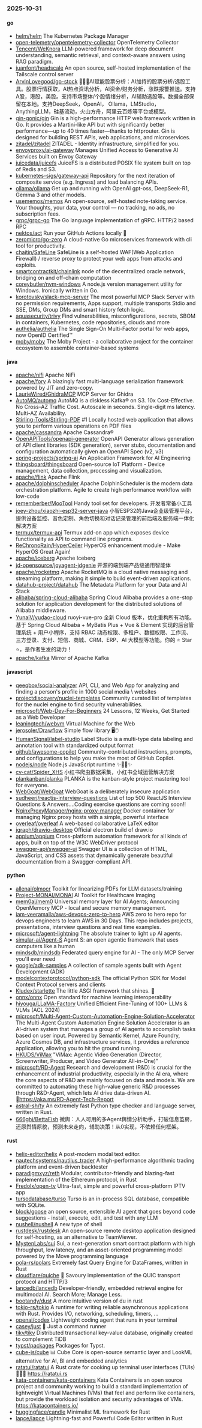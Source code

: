 ### 2025-10-31

#### go
* [helm/helm](https://github.com/helm/helm) The Kubernetes Package Manager
* [open-telemetry/opentelemetry-collector](https://github.com/open-telemetry/opentelemetry-collector) OpenTelemetry Collector
* [Tencent/WeKnora](https://github.com/Tencent/WeKnora) LLM-powered framework for deep document understanding, semantic retrieval, and context-aware answers using RAG paradigm.
* [juanfont/headscale](https://github.com/juanfont/headscale) An open source, self-hosted implementation of the Tailscale control server
* [ArvinLovegood/go-stock](https://github.com/ArvinLovegood/go-stock) 🦄🦄🦄AI赋能股票分析：AI加持的股票分析/选股工具。股票行情获取，AI热点资讯分析，AI资金/财务分析，涨跌报警推送。支持A股，港股，美股。支持市场整体/个股情绪分析，AI辅助选股等。数据全部保留在本地。支持DeepSeek，OpenAI， Ollama，LMStudio，AnythingLLM，硅基流动，火山方舟，阿里云百炼等平台或模型。
* [gin-gonic/gin](https://github.com/gin-gonic/gin) Gin is a high-performance HTTP web framework written in Go. It provides a Martini-like API but with significantly better performance—up to 40 times faster—thanks to httprouter. Gin is designed for building REST APIs, web applications, and microservices.
* [zitadel/zitadel](https://github.com/zitadel/zitadel) ZITADEL - Identity infrastructure, simplified for you.
* [envoyproxy/ai-gateway](https://github.com/envoyproxy/ai-gateway) Manages Unified Access to Generative AI Services built on Envoy Gateway
* [juicedata/juicefs](https://github.com/juicedata/juicefs) JuiceFS is a distributed POSIX file system built on top of Redis and S3.
* [kubernetes-sigs/gateway-api](https://github.com/kubernetes-sigs/gateway-api) Repository for the next iteration of composite service (e.g. Ingress) and load balancing APIs.
* [ollama/ollama](https://github.com/ollama/ollama) Get up and running with OpenAI gpt-oss, DeepSeek-R1, Gemma 3 and other models.
* [usememos/memos](https://github.com/usememos/memos) An open-source, self-hosted note-taking service. Your thoughts, your data, your control — no tracking, no ads, no subscription fees.
* [grpc/grpc-go](https://github.com/grpc/grpc-go) The Go language implementation of gRPC. HTTP/2 based RPC
* [nektos/act](https://github.com/nektos/act) Run your GitHub Actions locally 🚀
* [zeromicro/go-zero](https://github.com/zeromicro/go-zero) A cloud-native Go microservices framework with cli tool for productivity.
* [chaitin/SafeLine](https://github.com/chaitin/SafeLine) SafeLine is a self-hosted WAF(Web Application Firewall) / reverse proxy to protect your web apps from attacks and exploits.
* [smartcontractkit/chainlink](https://github.com/smartcontractkit/chainlink) node of the decentralized oracle network, bridging on and off-chain computation
* [coreybutler/nvm-windows](https://github.com/coreybutler/nvm-windows) A node.js version management utility for Windows. Ironically written in Go.
* [korotovsky/slack-mcp-server](https://github.com/korotovsky/slack-mcp-server) The most powerful MCP Slack Server with no permission requirements, Apps support, multiple transports Stdio and SSE, DMs, Group DMs and smart history fetch logic.
* [aquasecurity/trivy](https://github.com/aquasecurity/trivy) Find vulnerabilities, misconfigurations, secrets, SBOM in containers, Kubernetes, code repositories, clouds and more
* [authelia/authelia](https://github.com/authelia/authelia) The Single Sign-On Multi-Factor portal for web apps, now OpenID Certified™
* [moby/moby](https://github.com/moby/moby) The Moby Project - a collaborative project for the container ecosystem to assemble container-based systems

#### java
* [apache/nifi](https://github.com/apache/nifi) Apache NiFi
* [apache/fory](https://github.com/apache/fory) A blazingly fast multi-language serialization framework powered by JIT and zero-copy.
* [LaurieWired/GhidraMCP](https://github.com/LaurieWired/GhidraMCP) MCP Server for Ghidra
* [AutoMQ/automq](https://github.com/AutoMQ/automq) AutoMQ is a diskless Kafka® on S3. 10x Cost-Effective. No Cross-AZ Traffic Cost. Autoscale in seconds. Single-digit ms latency. Multi-AZ Availability.
* [Stirling-Tools/Stirling-PDF](https://github.com/Stirling-Tools/Stirling-PDF) #1 Locally hosted web application that allows you to perform various operations on PDF files
* [apache/cassandra](https://github.com/apache/cassandra) Apache Cassandra®
* [OpenAPITools/openapi-generator](https://github.com/OpenAPITools/openapi-generator) OpenAPI Generator allows generation of API client libraries (SDK generation), server stubs, documentation and configuration automatically given an OpenAPI Spec (v2, v3)
* [spring-projects/spring-ai](https://github.com/spring-projects/spring-ai) An Application Framework for AI Engineering
* [thingsboard/thingsboard](https://github.com/thingsboard/thingsboard) Open-source IoT Platform - Device management, data collection, processing and visualization.
* [apache/flink](https://github.com/apache/flink) Apache Flink
* [apache/dolphinscheduler](https://github.com/apache/dolphinscheduler) Apache DolphinScheduler is the modern data orchestration platform. Agile to create high performance workflow with low-code
* [rememberber/MooTool](https://github.com/rememberber/MooTool) Handy tool set for developers. 开发者常备小工具
* [joey-zhou/xiaozhi-esp32-server-java](https://github.com/joey-zhou/xiaozhi-esp32-server-java) 小智ESP32的Java企业级管理平台，提供设备监控、音色定制、角色切换和对话记录管理的前后端及服务端一体化解决方案
* [termux/termux-api](https://github.com/termux/termux-api) Termux add-on app which exposes device functionality as API to command line programs.
* [ReChronoRain/HyperCeiler](https://github.com/ReChronoRain/HyperCeiler) HyperOS enhancement module - Make HyperOS Great Again!
* [apache/iceberg](https://github.com/apache/iceberg) Apache Iceberg
* [jd-opensource/joyagent-jdgenie](https://github.com/jd-opensource/joyagent-jdgenie) 开源的端到端产品级通用智能体
* [apache/rocketmq](https://github.com/apache/rocketmq) Apache RocketMQ is a cloud native messaging and streaming platform, making it simple to build event-driven applications.
* [datahub-project/datahub](https://github.com/datahub-project/datahub) The Metadata Platform for your Data and AI Stack
* [alibaba/spring-cloud-alibaba](https://github.com/alibaba/spring-cloud-alibaba) Spring Cloud Alibaba provides a one-stop solution for application development for the distributed solutions of Alibaba middleware.
* [YunaiV/yudao-cloud](https://github.com/YunaiV/yudao-cloud) ruoyi-vue-pro 全新 Cloud 版本，优化重构所有功能。基于 Spring Cloud Alibaba + MyBatis Plus + Vue & Element 实现的后台管理系统 + 用户小程序，支持 RBAC 动态权限、多租户、数据权限、工作流、三方登录、支付、短信、商城、CRM、ERP、AI 大模型等功能。你的 ⭐️ Star ⭐️，是作者生发的动力！
* [apache/kafka](https://github.com/apache/kafka) Mirror of Apache Kafka

#### javascript
* [qeeqbox/social-analyzer](https://github.com/qeeqbox/social-analyzer) API, CLI, and Web App for analyzing and finding a person's profile in 1000 social media \ websites
* [projectdiscovery/nuclei-templates](https://github.com/projectdiscovery/nuclei-templates) Community curated list of templates for the nuclei engine to find security vulnerabilities.
* [microsoft/Web-Dev-For-Beginners](https://github.com/microsoft/Web-Dev-For-Beginners) 24 Lessons, 12 Weeks, Get Started as a Web Developer
* [leaningtech/webvm](https://github.com/leaningtech/webvm) Virtual Machine for the Web
* [jerosoler/Drawflow](https://github.com/jerosoler/Drawflow) Simple flow library 🖥️🖱️
* [HumanSignal/label-studio](https://github.com/HumanSignal/label-studio) Label Studio is a multi-type data labeling and annotation tool with standardized output format
* [github/awesome-copilot](https://github.com/github/awesome-copilot) Community-contributed instructions, prompts, and configurations to help you make the most of GitHub Copilot.
* [nodejs/node](https://github.com/nodejs/node) Node.js JavaScript runtime ✨🐢🚀✨
* [cv-cat/Spider_XHS](https://github.com/cv-cat/Spider_XHS) 小红书爬虫数据采集，小红书全域运营解决方案
* [plankanban/planka](https://github.com/plankanban/planka) PLANKA is the kanban-style project mastering tool for everyone.
* [WebGoat/WebGoat](https://github.com/WebGoat/WebGoat) WebGoat is a deliberately insecure application
* [sudheerj/reactjs-interview-questions](https://github.com/sudheerj/reactjs-interview-questions) List of top 500 ReactJS Interview Questions & Answers....Coding exercise questions are coming soon!!
* [NginxProxyManager/nginx-proxy-manager](https://github.com/NginxProxyManager/nginx-proxy-manager) Docker container for managing Nginx proxy hosts with a simple, powerful interface
* [overleaf/overleaf](https://github.com/overleaf/overleaf) A web-based collaborative LaTeX editor
* [jgraph/drawio-desktop](https://github.com/jgraph/drawio-desktop) Official electron build of draw.io
* [appium/appium](https://github.com/appium/appium) Cross-platform automation framework for all kinds of apps, built on top of the W3C WebDriver protocol
* [swagger-api/swagger-ui](https://github.com/swagger-api/swagger-ui) Swagger UI is a collection of HTML, JavaScript, and CSS assets that dynamically generate beautiful documentation from a Swagger-compliant API.

#### python
* [allenai/olmocr](https://github.com/allenai/olmocr) Toolkit for linearizing PDFs for LLM datasets/training
* [Project-MONAI/MONAI](https://github.com/Project-MONAI/MONAI) AI Toolkit for Healthcare Imaging
* [mem0ai/mem0](https://github.com/mem0ai/mem0) Universal memory layer for AI Agents; Announcing OpenMemory MCP - local and secure memory management.
* [iam-veeramalla/aws-devops-zero-to-hero](https://github.com/iam-veeramalla/aws-devops-zero-to-hero) AWS zero to hero repo for devops engineers to learn AWS in 30 Days. This repo includes projects, presentations, interview questions and real time examples.
* [microsoft/agent-lightning](https://github.com/microsoft/agent-lightning) The absolute trainer to light up AI agents.
* [simular-ai/Agent-S](https://github.com/simular-ai/Agent-S) Agent S: an open agentic framework that uses computers like a human
* [mindsdb/mindsdb](https://github.com/mindsdb/mindsdb) Federated query engine for AI - The only MCP Server you'll ever need
* [google/adk-samples](https://github.com/google/adk-samples) A collection of sample agents built with Agent Development (ADK)
* [modelcontextprotocol/python-sdk](https://github.com/modelcontextprotocol/python-sdk) The official Python SDK for Model Context Protocol servers and clients
* [Kludex/starlette](https://github.com/Kludex/starlette) The little ASGI framework that shines. 🌟
* [onnx/onnx](https://github.com/onnx/onnx) Open standard for machine learning interoperability
* [hiyouga/LLaMA-Factory](https://github.com/hiyouga/LLaMA-Factory) Unified Efficient Fine-Tuning of 100+ LLMs & VLMs (ACL 2024)
* [microsoft/Multi-Agent-Custom-Automation-Engine-Solution-Accelerator](https://github.com/microsoft/Multi-Agent-Custom-Automation-Engine-Solution-Accelerator) The Multi-Agent Custom Automation Engine Solution Accelerator is an AI-driven system that manages a group of AI agents to accomplish tasks based on user input. Powered by Semantic Kernel, Azure Foundry, Azure Cosmos DB, and infrastructure services, it provides a reference application, allowing you to hit the ground running.
* [HKUDS/ViMax](https://github.com/HKUDS/ViMax) "ViMax: Agentic Video Generation (Director, Screenwriter, Producer, and Video Generator All-in-One)"
* [microsoft/RD-Agent](https://github.com/microsoft/RD-Agent) Research and development (R&D) is crucial for the enhancement of industrial productivity, especially in the AI era, where the core aspects of R&D are mainly focused on data and models. We are committed to automating these high-value generic R&D processes through R&D-Agent, which lets AI drive data-driven AI. 🔗https://aka.ms/RD-Agent-Tech-Report
* [astral-sh/ty](https://github.com/astral-sh/ty) An extremely fast Python type checker and language server, written in Rust.
* [666ghj/BettaFish](https://github.com/666ghj/BettaFish) 微舆：人人可用的多Agent舆情分析助手，打破信息茧房，还原舆情原貌，预测未来走向，辅助决策！从0实现，不依赖任何框架。

#### rust
* [helix-editor/helix](https://github.com/helix-editor/helix) A post-modern modal text editor.
* [nautechsystems/nautilus_trader](https://github.com/nautechsystems/nautilus_trader) A high-performance algorithmic trading platform and event-driven backtester
* [paradigmxyz/reth](https://github.com/paradigmxyz/reth) Modular, contributor-friendly and blazing-fast implementation of the Ethereum protocol, in Rust
* [Fredolx/open-tv](https://github.com/Fredolx/open-tv) Ultra-fast, simple and powerful cross-platform IPTV app
* [tursodatabase/turso](https://github.com/tursodatabase/turso) Turso is an in-process SQL database, compatible with SQLite.
* [block/goose](https://github.com/block/goose) an open source, extensible AI agent that goes beyond code suggestions - install, execute, edit, and test with any LLM
* [nushell/nushell](https://github.com/nushell/nushell) A new type of shell
* [rustdesk/rustdesk](https://github.com/rustdesk/rustdesk) An open-source remote desktop application designed for self-hosting, as an alternative to TeamViewer.
* [MystenLabs/sui](https://github.com/MystenLabs/sui) Sui, a next-generation smart contract platform with high throughput, low latency, and an asset-oriented programming model powered by the Move programming language
* [pola-rs/polars](https://github.com/pola-rs/polars) Extremely fast Query Engine for DataFrames, written in Rust
* [cloudflare/quiche](https://github.com/cloudflare/quiche) 🥧 Savoury implementation of the QUIC transport protocol and HTTP/3
* [lancedb/lancedb](https://github.com/lancedb/lancedb) Developer-friendly, embedded retrieval engine for multimodal AI. Search More; Manage Less.
* [bootandy/dust](https://github.com/bootandy/dust) A more intuitive version of du in rust
* [tokio-rs/tokio](https://github.com/tokio-rs/tokio) A runtime for writing reliable asynchronous applications with Rust. Provides I/O, networking, scheduling, timers, ...
* [openai/codex](https://github.com/openai/codex) Lightweight coding agent that runs in your terminal
* [casey/just](https://github.com/casey/just) 🤖 Just a command runner
* [tikv/tikv](https://github.com/tikv/tikv) Distributed transactional key-value database, originally created to complement TiDB
* [typst/packages](https://github.com/typst/packages) Packages for Typst.
* [cube-js/cube](https://github.com/cube-js/cube) 📊 Cube Core is open-source semantic layer and LookML alternative for AI, BI and embedded analytics
* [ratatui/ratatui](https://github.com/ratatui/ratatui) A Rust crate for cooking up terminal user interfaces (TUIs) 👨‍🍳🐀 https://ratatui.rs
* [kata-containers/kata-containers](https://github.com/kata-containers/kata-containers) Kata Containers is an open source project and community working to build a standard implementation of lightweight Virtual Machines (VMs) that feel and perform like containers, but provide the workload isolation and security advantages of VMs. https://katacontainers.io/
* [huggingface/candle](https://github.com/huggingface/candle) Minimalist ML framework for Rust
* [lapce/lapce](https://github.com/lapce/lapce) Lightning-fast and Powerful Code Editor written in Rust
